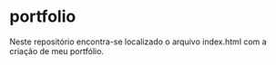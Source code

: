 # portfolio
Neste repositório encontra-se localizado o arquivo index.html com a criação de meu portfólio.
